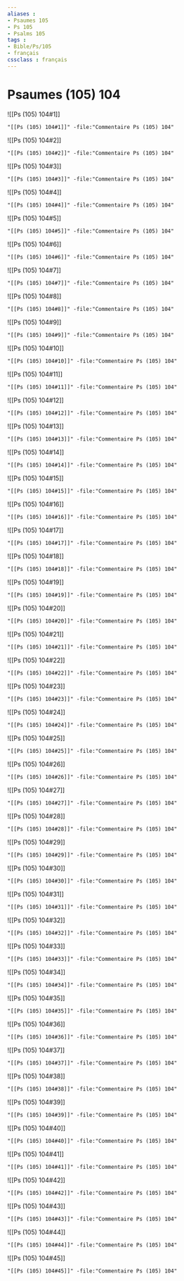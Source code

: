 ```yaml
---
aliases : 
- Psaumes 105
- Ps 105
- Psalms 105
tags : 
- Bible/Ps/105
- français
cssclass : français
---
```


# Psaumes (105) 104

![[Ps (105) 104#1]]

```query
"[[Ps (105) 104#1]]" -file:"Commentaire Ps (105) 104"
```

![[Ps (105) 104#2]]

```query
"[[Ps (105) 104#2]]" -file:"Commentaire Ps (105) 104"
```

![[Ps (105) 104#3]]

```query
"[[Ps (105) 104#3]]" -file:"Commentaire Ps (105) 104"
```

![[Ps (105) 104#4]]

```query
"[[Ps (105) 104#4]]" -file:"Commentaire Ps (105) 104"
```

![[Ps (105) 104#5]]

```query
"[[Ps (105) 104#5]]" -file:"Commentaire Ps (105) 104"
```

![[Ps (105) 104#6]]

```query
"[[Ps (105) 104#6]]" -file:"Commentaire Ps (105) 104"
```

![[Ps (105) 104#7]]

```query
"[[Ps (105) 104#7]]" -file:"Commentaire Ps (105) 104"
```

![[Ps (105) 104#8]]

```query
"[[Ps (105) 104#8]]" -file:"Commentaire Ps (105) 104"
```

![[Ps (105) 104#9]]

```query
"[[Ps (105) 104#9]]" -file:"Commentaire Ps (105) 104"
```

![[Ps (105) 104#10]]

```query
"[[Ps (105) 104#10]]" -file:"Commentaire Ps (105) 104"
```

![[Ps (105) 104#11]]

```query
"[[Ps (105) 104#11]]" -file:"Commentaire Ps (105) 104"
```

![[Ps (105) 104#12]]

```query
"[[Ps (105) 104#12]]" -file:"Commentaire Ps (105) 104"
```

![[Ps (105) 104#13]]

```query
"[[Ps (105) 104#13]]" -file:"Commentaire Ps (105) 104"
```

![[Ps (105) 104#14]]

```query
"[[Ps (105) 104#14]]" -file:"Commentaire Ps (105) 104"
```

![[Ps (105) 104#15]]

```query
"[[Ps (105) 104#15]]" -file:"Commentaire Ps (105) 104"
```

![[Ps (105) 104#16]]

```query
"[[Ps (105) 104#16]]" -file:"Commentaire Ps (105) 104"
```

![[Ps (105) 104#17]]

```query
"[[Ps (105) 104#17]]" -file:"Commentaire Ps (105) 104"
```

![[Ps (105) 104#18]]

```query
"[[Ps (105) 104#18]]" -file:"Commentaire Ps (105) 104"
```

![[Ps (105) 104#19]]

```query
"[[Ps (105) 104#19]]" -file:"Commentaire Ps (105) 104"
```

![[Ps (105) 104#20]]

```query
"[[Ps (105) 104#20]]" -file:"Commentaire Ps (105) 104"
```

![[Ps (105) 104#21]]

```query
"[[Ps (105) 104#21]]" -file:"Commentaire Ps (105) 104"
```

![[Ps (105) 104#22]]

```query
"[[Ps (105) 104#22]]" -file:"Commentaire Ps (105) 104"
```

![[Ps (105) 104#23]]

```query
"[[Ps (105) 104#23]]" -file:"Commentaire Ps (105) 104"
```

![[Ps (105) 104#24]]

```query
"[[Ps (105) 104#24]]" -file:"Commentaire Ps (105) 104"
```

![[Ps (105) 104#25]]

```query
"[[Ps (105) 104#25]]" -file:"Commentaire Ps (105) 104"
```

![[Ps (105) 104#26]]

```query
"[[Ps (105) 104#26]]" -file:"Commentaire Ps (105) 104"
```

![[Ps (105) 104#27]]

```query
"[[Ps (105) 104#27]]" -file:"Commentaire Ps (105) 104"
```

![[Ps (105) 104#28]]

```query
"[[Ps (105) 104#28]]" -file:"Commentaire Ps (105) 104"
```

![[Ps (105) 104#29]]

```query
"[[Ps (105) 104#29]]" -file:"Commentaire Ps (105) 104"
```

![[Ps (105) 104#30]]

```query
"[[Ps (105) 104#30]]" -file:"Commentaire Ps (105) 104"
```

![[Ps (105) 104#31]]

```query
"[[Ps (105) 104#31]]" -file:"Commentaire Ps (105) 104"
```

![[Ps (105) 104#32]]

```query
"[[Ps (105) 104#32]]" -file:"Commentaire Ps (105) 104"
```

![[Ps (105) 104#33]]

```query
"[[Ps (105) 104#33]]" -file:"Commentaire Ps (105) 104"
```

![[Ps (105) 104#34]]

```query
"[[Ps (105) 104#34]]" -file:"Commentaire Ps (105) 104"
```

![[Ps (105) 104#35]]

```query
"[[Ps (105) 104#35]]" -file:"Commentaire Ps (105) 104"
```

![[Ps (105) 104#36]]

```query
"[[Ps (105) 104#36]]" -file:"Commentaire Ps (105) 104"
```

![[Ps (105) 104#37]]

```query
"[[Ps (105) 104#37]]" -file:"Commentaire Ps (105) 104"
```

![[Ps (105) 104#38]]

```query
"[[Ps (105) 104#38]]" -file:"Commentaire Ps (105) 104"
```

![[Ps (105) 104#39]]

```query
"[[Ps (105) 104#39]]" -file:"Commentaire Ps (105) 104"
```

![[Ps (105) 104#40]]

```query
"[[Ps (105) 104#40]]" -file:"Commentaire Ps (105) 104"
```

![[Ps (105) 104#41]]

```query
"[[Ps (105) 104#41]]" -file:"Commentaire Ps (105) 104"
```

![[Ps (105) 104#42]]

```query
"[[Ps (105) 104#42]]" -file:"Commentaire Ps (105) 104"
```

![[Ps (105) 104#43]]

```query
"[[Ps (105) 104#43]]" -file:"Commentaire Ps (105) 104"
```

![[Ps (105) 104#44]]

```query
"[[Ps (105) 104#44]]" -file:"Commentaire Ps (105) 104"
```

![[Ps (105) 104#45]]

```query
"[[Ps (105) 104#45]]" -file:"Commentaire Ps (105) 104"
```

